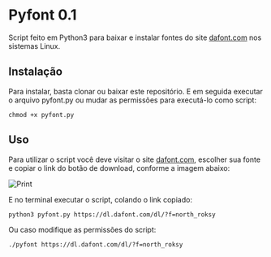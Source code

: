# Pyfont 0.1
Script feito em Python3 para baixar e instalar fontes do site [dafont.com](www.dafont.com) nos sistemas Linux.

## Instalação
Para instalar, basta clonar ou baixar este repositório. E em seguida executar o arquivo pyfont.py
ou mudar as permissões para executá-lo como script:

```
chmod +x pyfont.py
```

## Uso
Para utilizar o script você deve visitar o site [dafont.com](www.dafont.com), escolher sua fonte e
copiar o link do botão de download, conforme a imagem abaixo:

![Print](https://i.imgur.com/RB1tehR.png)

E no terminal executar o script, colando o link copiado:

```
python3 pyfont.py https://dl.dafont.com/dl/?f=north_roksy
```
Ou caso modifique as permissões do script:

```
./pyfont https://dl.dafont.com/dl/?f=north_roksy
```
